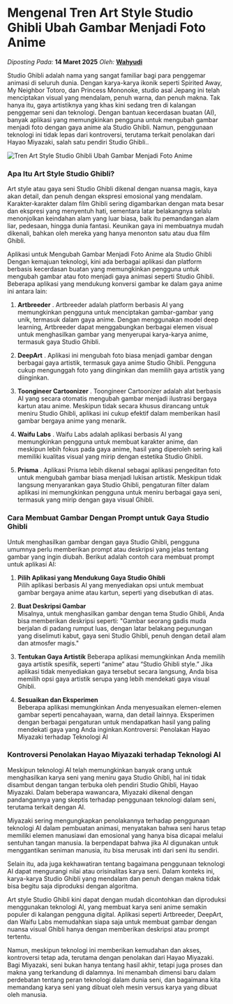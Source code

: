 # Mengenal Tren Art Style Studio Ghibli Ubah Gambar Menjadi Foto Anime

_Diposting Pada:_ **14 Maret 2025**
_Oleh:_  [**Wahyudi**](../author/wahyudi.html)

Studio Ghibli adalah nama yang sangat familiar bagi para penggemar animasi di seluruh dunia. Dengan karya-karya ikonik seperti Spirited Away, My Neighbor Totoro, dan Princess Mononoke, studio asal Jepang ini telah menciptakan visual yang mendalam, penuh warna, dan penuh makna. Tak hanya itu, gaya artistiknya yang khas kini sedang tren di kalangan penggemar seni dan teknologi. Dengan bantuan kecerdasan buatan (AI), banyak aplikasi yang memungkinkan pengguna untuk mengubah gambar menjadi foto dengan gaya anime ala Studio Ghibli. Namun, penggunaan teknologi ini tidak lepas dari kontroversi, terutama terkait penolakan dari Hayao Miyazaki, salah satu pendiri Studio Ghibli.. 

![Tren Art Style Studio Ghibli Ubah Gambar Menjadi Foto Anime](https://qph.cf2.quoracdn.net/main-qimg-720733fa22ab8f168213ee21281944ae)


### Apa Itu Art Style Studio Ghibli?
Art style atau gaya seni Studio Ghibli dikenal dengan nuansa magis, kaya akan detail, dan penuh dengan ekspresi emosional yang mendalam. Karakter-karakter dalam film Ghibli sering digambarkan dengan mata besar dan ekspresi yang menyentuh hati, sementara latar belakangnya selalu menonjolkan keindahan alam yang luar biasa, baik itu pemandangan alam liar, pedesaan, hingga dunia fantasi. Keunikan gaya ini membuatnya mudah dikenali, bahkan oleh mereka yang hanya menonton satu atau dua film Ghibli.

Aplikasi untuk Mengubah Gambar Menjadi Foto Anime ala Studio Ghibli
Dengan kemajuan teknologi, kini ada berbagai aplikasi dan platform berbasis kecerdasan buatan yang memungkinkan pengguna untuk mengubah gambar atau foto menjadi gaya animasi seperti Studio Ghibli. Beberapa aplikasi yang mendukung konversi gambar ke dalam gaya anime ini antara lain:

1. **Artbreeder** . 
Artbreeder adalah platform berbasis AI yang memungkinkan pengguna untuk menciptakan gambar-gambar yang unik, termasuk dalam gaya anime. Dengan menggunakan model deep learning, Artbreeder dapat menggabungkan berbagai elemen visual untuk menghasilkan gambar yang menyerupai karya-karya anime, termasuk gaya Studio Ghibli.

2. **DeepArt** .
Aplikasi ini mengubah foto biasa menjadi gambar dengan berbagai gaya artistik, termasuk gaya anime Studio Ghibli. Pengguna cukup mengunggah foto yang diinginkan dan memilih gaya artistik yang diinginkan.

3. **Toongineer Cartoonizer**  .
Toongineer Cartoonizer adalah alat berbasis AI yang secara otomatis mengubah gambar menjadi ilustrasi bergaya kartun atau anime. Meskipun tidak secara khusus dirancang untuk meniru Studio Ghibli, aplikasi ini cukup efektif dalam memberikan hasil gambar bergaya anime yang menarik.

4. **Waifu Labs** .
Waifu Labs adalah aplikasi berbasis AI yang memungkinkan pengguna untuk membuat karakter anime, dan meskipun lebih fokus pada gaya anime, hasil yang diperoleh sering kali memiliki kualitas visual yang mirip dengan estetika Studio Ghibli.

5. **Prisma** .
Aplikasi Prisma lebih dikenal sebagai aplikasi pengeditan foto untuk mengubah gambar biasa menjadi lukisan artistik. Meskipun tidak langsung menyarankan gaya Studio Ghibli, pengaturan filter dalam aplikasi ini memungkinkan pengguna untuk meniru berbagai gaya seni, termasuk yang mirip dengan gaya visual Ghibli.

### Cara Membuat Gambar Dengan Prompt untuk Gaya Studio Ghibli

Untuk menghasilkan gambar dengan gaya Studio Ghibli, pengguna umumnya perlu memberikan prompt atau deskripsi yang jelas tentang gambar yang ingin diubah. Berikut adalah contoh cara membuat prompt untuk aplikasi AI:

1. **Pilih Aplikasi yang Mendukung Gaya Studio Ghibli**  
   Pilih aplikasi berbasis AI yang menyediakan opsi untuk membuat gambar bergaya anime atau kartun, seperti yang disebutkan di atas.

2. **Buat Deskripsi Gambar**  
   Misalnya, untuk menghasilkan gambar dengan tema Studio Ghibli, Anda bisa memberikan deskripsi seperti: "Gambar seorang gadis muda berjalan di padang rumput luas, dengan latar belakang pegunungan yang diselimuti kabut, gaya seni Studio Ghibli, penuh dengan detail alam dan atmosfer magis."

3. **Tentukan Gaya Artistik** 
   Beberapa aplikasi memungkinkan Anda memilih gaya artistik spesifik, seperti “anime” atau “Studio Ghibli style.” Jika aplikasi tidak menyediakan gaya tersebut secara langsung, Anda bisa memilih opsi gaya artistik serupa yang lebih mendekati gaya visual Ghibli.

4. **Sesuaikan dan Eksperimen**  
   Beberapa aplikasi memungkinkan Anda menyesuaikan elemen-elemen gambar seperti pencahayaan, warna, dan detail lainnya. Eksperimen dengan berbagai pengaturan untuk mendapatkan hasil yang paling mendekati gaya yang Anda inginkan.Kontroversi: Penolakan Hayao Miyazaki terhadap Teknologi AI

### Kontroversi Penolakan Hayao Miyazaki terhadap Teknologi AI

Meskipun teknologi AI telah memungkinkan banyak orang untuk menghasilkan karya seni yang meniru gaya Studio Ghibli, hal ini tidak disambut dengan tangan terbuka oleh pendiri Studio Ghibli, Hayao Miyazaki. Dalam beberapa wawancara, Miyazaki dikenal dengan pandangannya yang skeptis terhadap penggunaan teknologi dalam seni, terutama terkait dengan AI. 

Miyazaki sering mengungkapkan penolakannya terhadap penggunaan teknologi AI dalam pembuatan animasi, menyatakan bahwa seni harus tetap memiliki elemen manusiawi dan emosional yang hanya bisa dicapai melalui sentuhan tangan manusia. Ia berpendapat bahwa jika AI digunakan untuk menggantikan seniman manusia, itu bisa merusak inti dari seni itu sendiri.

Selain itu, ada juga kekhawatiran tentang bagaimana penggunaan teknologi AI dapat mengurangi nilai atau orisinalitas karya seni. Dalam konteks ini, karya-karya Studio Ghibli yang mendalam dan penuh dengan makna tidak bisa begitu saja diproduksi dengan algoritma.

Art style Studio Ghibli kini dapat dengan mudah dicontohkan dan diproduksi menggunakan teknologi AI, yang membuat karya seni anime semakin populer di kalangan pengguna digital. Aplikasi seperti Artbreeder, DeepArt, dan Waifu Labs memudahkan siapa saja untuk membuat gambar dengan nuansa visual Ghibli hanya dengan memberikan deskripsi atau prompt tertentu.

Namun, meskipun teknologi ini memberikan kemudahan dan akses, kontroversi tetap ada, terutama dengan penolakan dari Hayao Miyazaki. Bagi Miyazaki, seni bukan hanya tentang hasil akhir, tetapi juga proses dan makna yang terkandung di dalamnya. Ini menambah dimensi baru dalam perdebatan tentang peran teknologi dalam dunia seni, dan bagaimana kita memandang karya seni yang dibuat oleh mesin versus karya yang dibuat oleh manusia.
